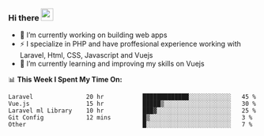### Hi there <img src="https://media.giphy.com/media/hvRJCLFzcasrR4ia7z/giphy.gif" width="25px">


- 🔭 I’m currently working on building web apps
- ⚡ I specialize in PHP and have proffesional experience working with Laravel, Html, CSS, Javascript and Vuejs
- 🌱 I’m currently learning and improving my skills on Vuejs



📊 **This Week I Spent My Time On:**
<!--START_SECTION:waka-->
```text
Laravel               20 hr           █████████████░░░░░░░░░░░░   45 % 
Vue.js                15 hr           █████▒░░░░░░░░░░░░░░░░░░░   30 % 
Laravel ml Library    10 hr           ███▓░░░░░░░░░░░░░░░░░░░░░   25 % 
Git Config            12 mins         █▒░░░░░░░░░░░░░░░░░░░░░░░   3 % 
Other                                 █░░░░░░░░░░░░░░░░░░░░░░░░   7 % 
```
<!--END_SECTION:waka-->
